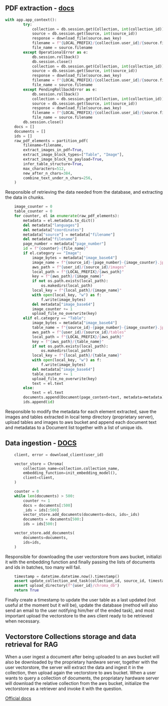 ## PDF extraction - [docs](https://docs.unstructured.io/examplecode/codesamples/apioss/table-extraction-from-pdf)
```python
with app.app_context():
        try:
            collection = db.session.get(Collection, int(collection_id))
            source = db.session.get(Source, int(source_id))
            response = download_file(source.aws_key)
            filename = f"{LOCAL_PREFIX}/{collection.user_id}/{source.filename}"
            file_name = source.filename
        except OperationalError as e:
            db.session.rollback()
            db.session.close()
            collection = db.session.get(Collection, int(collection_id))
            source = db.session.get(Source, int(source_id))
            response = download_file(source.aws_key)
            filename = f"{LOCAL_PREFIX}/{collection.user_id}/{source.filename}"
            file_name = source.filename
        except PendingRollbackError as e:
            db.session.rollback()
            collection = db.session.get(Collection, int(collection_id))
            source = db.session.get(Source, int(source_id))
            response = download_file(source.aws_key)
            filename = f"{LOCAL_PREFIX}/{collection.user_id}/{source.filename}"
            file_name = source.filename
        db.session.close()
    docs = []
    documents = []
    ids = []
    raw_pdf_elements = partition_pdf(
        filename=filename,
        extract_images_in_pdf=True,
        extract_image_block_types=["Table", "Image"],
        extract_image_block_to_payload=True,
        infer_table_structure=True,
        max_characters=512,
        new_after_n_chars=384,
        combine_text_under_n_chars=256,
    )
```
Responsible of retrieving the data needed from the database, and extracting the data in chunks.

```python
    image_counter = 0
    table_counter = 0
    for counter, el in enumerate(raw_pdf_elements):
        metadata = el.metadata.to_dict()
        del metadata["languages"]
        del metadata["coordinates"]
        metadata["source"] = metadata["filename"]
        del metadata["filename"]
        page_number = metadata["page_number"]
        id = f"{counter}-{file_name}"
        if el.category == "Image":
            image_bytes = metadata["image_base64"]
            image_name = f"{source_id}-{page_number}-{image_counter}.jpg"
            aws_path = f"{user_id}/{source_id}/images"
            local_path = f"{LOCAL_PREFIX}/{aws_path}"
            key = f"{aws_path}/{image_name}"
            if not os.path.exists(local_path):
                os.makedirs(local_path)
            local_key = f"{local_path}/{image_name}"
            with open(local_key, "w") as f:
                f.write(image_bytes)
            del metadata["image_base64"]
            image_counter += 1
            upload_file_no_overwrite(key)
        elif el.category == "Table":
            image_bytes = metadata["image_base64"]
            table_name = f"{source_id}-{page_number}-{image_counter}.jpg"
            aws_path = f"{user_id}/{source_id}/tables"
            local_path = f"{LOCAL_PREFIX}/{aws_path}"
            key = f"{aws_path}/{table_name}"
            if not os.path.exists(local_path):
                os.makedirs(local_path)
            local_key = f"{local_path}/{table_name}"
            with open(local_key, "w") as f:
                f.write(image_bytes)
            del metadata["image_base64"]
            table_counter += 1
            upload_file_no_overwrite(key)
            text = el.text
        else:
            text = el.text
        documents.append(Document(page_content=text, metadata=metadata))
        ids.append(id)
```
Responsible to modify the metadata for each element extracted, save the images and tables extracted in local temp directory (proprietary server), upload tables and images to aws bucket and append each document text and metadatas to a Document list together with a list of unique ids.

## Data ingestion - [DOCS](https://python.langchain.com/docs/how_to/multi_vector/)

```python
    client, error = download_client(user_id)

    vector_store = Chroma(
        collection_name=collection.collection_name,
        embedding_function=init_embedding_model(),
        client=client,
    )

    counter = 0
    while len(documents) > 500:
        counter += 1
        docs = documents[:500]
        _ids = ids[:500]
        vector_store.add_documents(documents=docs, ids=_ids)
        documents = documents[500:]
        ids = ids[500:]

    vector_store.add_documents(
        documents=documents,
        ids=ids,
    )
```
Responsible for downloading the user vectorstore from aws bucket, initializi it with the embedding function and finally passing the lists of documents and ids in batches, too many will fail.

```python
    timestamp = datetime.datetime.now().timestamp()
    assert update_collection_and_task(collection_id, source_id, timestamp)
    assert upload_directory(f"{user_id}/chroma_db")
    return True
```
Finally create a timestamp to update the user table as a last updated (not useful at the moment but it will be), update the database (method will also send an email to the user notifying him/her of the ended task), and most important upload the vectorstore to the aws client ready to be retrieved when necessary.

## Vectorstore Collections storage and data retrieval for RAG
When a user ingest a document after being uploaded to an aws bucket will also be downloaded by the proprietary hardware server, together with the user vectorstore, the server will extract the data and ingest it in the collection, then upload again the vectorstore to aws bucket.
When a user wants to query a collection of documents, the propriatary hardware server will download the relative collection from the aws bucket, initialize the vectorstore as a retriever and invoke it with the question.

[Official docs](https://python.langchain.com/docs/versions/migrating_chains/retrieval_qa/#legacy)
